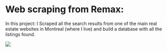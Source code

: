# Web scraping from Remax: 
In this project: I Scraped all the search results from one of the main real estate websites in Montreal (where I live) and build a database with all the listings found.

![](https://www.promptcloud.com/wp-content/uploads/2020/04/Web-Scraping.png)
